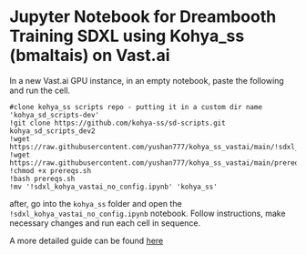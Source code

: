 # Jupyter Notebook for Dreambooth Training SDXL using Kohya_ss (bmaltais) on Vast.ai

In a new Vast.ai GPU instance, in an empty notebook, paste the following and run the cell. 

```
#clone kohya_ss scripts repo - putting it in a custom dir name 'kohya_sd_scripts-dev'
!git clone https://github.com/kohya-ss/sd-scripts.git kohya_sd_scripts_dev2
!wget https://raw.githubusercontent.com/yushan777/kohya_ss_vastai/main/!sdxl_kohya_vastai_no_config.ipynb
!wget https://raw.githubusercontent.com/yushan777/kohya_ss_vastai/main/prereqs.sh
!chmod +x prereqs.sh
!bash prereqs.sh
!mv '!sdxl_kohya_vastai_no_config.ipynb' 'kohya_ss'
```

after, go into the `kohya_ss` folder and open the `!sdxl_kohya_vastai_no_config.ipynb` notebook. Follow instructions, make necessary changes and run each cell in sequence. 

A more detailed guide can be found [here](https://medium.com/@yushantripleseven/dreambooth-sdxl-using-kohya-ss-on-vast-ai-10e1bfa26eed)
